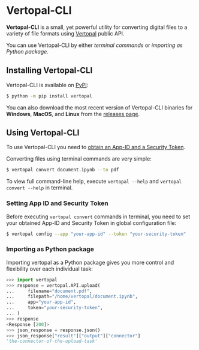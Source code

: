 # Vertopal-CLI

**Vertopal-CLI** is a small, yet powerful utility for converting
digital files to a variety of file formats
using [Vertopal](https://www.vertopal.com) public API.

You can use Vertopal-CLI by either *terminal commands* or
*importing as Python package*.

## Installing Vertopal-CLI

Vertopal-CLI is available on [PyPI](https://pypi.org/project/vertopal/):

```bash
$ python -m pip install vertopal
```

You can also download the most recent version of Vertopal-CLI binaries for
**Windows**, **MacOS**, and **Linux** from the
[releases page](https://github.com/vertopal/vertopal-cli/releases/latest).

## Using Vertopal-CLI

To use Vertopal-CLI you need to [obtain an App-ID and a Security Token](http://www.vertopal.com/en/account/api/app/new).

Converting files using terminal commands are very simple:

```bash
$ vertopal convert document.ipynb --to pdf
```

To view full command-line help, execute `vertopal --help`
and `vertopal convert --help` in terminal.

### Setting App ID and Security Token

Before executing `vertopal convert` commands in terminal, you need to set
your obtained App-ID and Security Token in global configuration file:

```bash
$ vertopal config --app "your-app-id" --token "your-security-token"
```

### Importing as Python package

Importing vertopal as a Python package gives you
more control and flexibility over each individual task:

```python
>>> import vertopal
>>> response = vertopal.API.upload(
...     filename="document.pdf",
...     filepath="/home/vertopal/document.ipynb",
...     app="your-app-id",
...     token="your-security-token",
... )
>>> response
<Response [200]>
>>> json_response = response.json()
>>> json_response["result"]["output"]["connector"]
'the-connector-of-the-upload-task'
```
